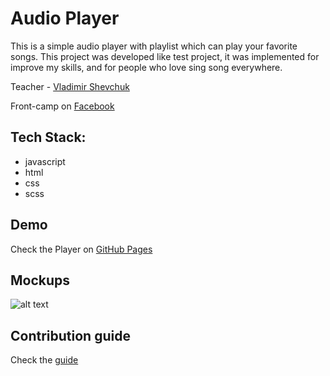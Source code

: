 # Audio Player

This is a simple audio player with playlist which can play your favorite songs. This project was developed like test project, it was implemented for improve my skills, and for people who love sing song everywhere.

Teacher - [Vladimir Shevchuk](https://github.com/dosandk)

Front-camp on [Facebook](https://www.facebook.com/groups/270300106928894/)

## Tech Stack:

* javascript
* html
* css
* scss

## Demo

Check the Player on  [GitHub Pages](https://romanpashnitskyi.github.io/)

## Mockups

![alt text](https://s3.amazonaws.com/assets.mockflow.com/app/wireframepro/company/C1b0d87d06bd149efb70bd03ef90ee1c6/projects/M6b76c048ddbfc102045475d5b96545281539637856452/pages/100993d480a7435ca91d8a4ff3c258a5/image/100993d480a7435ca91d8a4ff3c258a5.png)

## Contribution guide

Check the [guide](https://github.com/romanPashnitskyi/audio-player/blob/master/Contributing.md)
